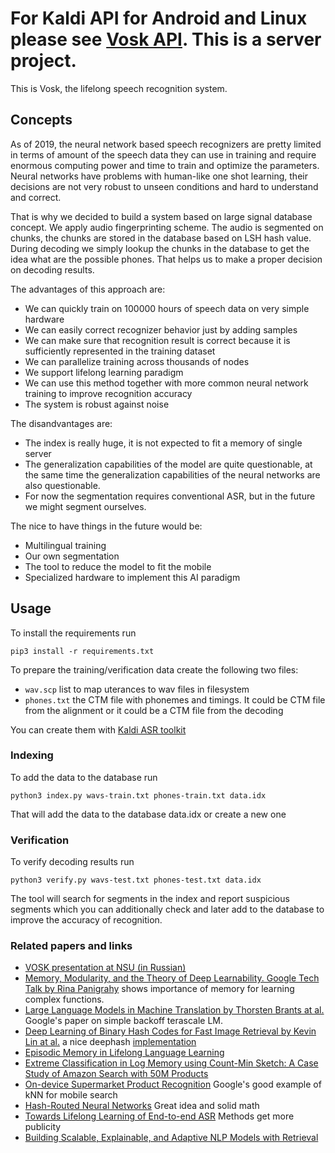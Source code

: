 # For Kaldi API for Android and Linux please see [Vosk API](https://github.com/alphacep/vosk-api). This is a server project.

This is Vosk, the lifelong speech recognition system.

## Concepts

As of 2019, the neural network based speech recognizers are pretty
limited in terms of amount of the speech data they can use in training
and require enormous computing power and time to train and optimize the
parameters. Neural networks have problems with human-like one shot
learning, their decisions are not very robust to unseen conditions and
hard to understand and correct.

That is why we decided to build a system based on large signal database
concept. We apply audio fingerprinting scheme. The audio is segmented on 
chunks, the chunks are stored in the database based on LSH hash value. 
During decoding we simply lookup the chunks in the database to get the
idea what are the possible phones. That helps us to make a proper decision
on decoding results.

The advantages of this approach are:

  - We can quickly train on 100000 hours of speech data on very simple hardware
  - We can easily correct recognizer behavior just by adding samples
  - We can make sure that recognition result is correct because it is sufficiently
    represented in the training dataset
  - We can parallelize training across thousands of nodes
  - We support lifelong learning paradigm
  - We can use this method together with more common neural network training to improve recognition accuracy
  - The system is robust against noise

The disandvantages are:

  - The index is really huge, it is not expected to fit a memory of single server
  - The generalization capabilities of the model are quite questionable, at the same time
    the generalization capabilities of the neural networks are also questionable.
  - For now the segmentation requires conventional ASR, but in the future we might segment ourselves.

The nice to have things in the future would be:

  - Multilingual training
  - Our own segmentation
  - The tool to reduce the model to fit the mobile
  - Specialized hardware to implement this AI paradigm

## Usage

To install the requirements run

```
pip3 install -r requirements.txt
```

To prepare the training/verification data create the following two files:

  - `wav.scp` list to map uterances to wav files in filesystem
  - `phones.txt` the CTM file with phonemes and timings. It could be CTM file from the alignment or
    it could be a CTM file from the decoding

You can create them with [Kaldi ASR toolkit](http://kaldi-asr.org)

### Indexing

To add the data to the database run

```
python3 index.py wavs-train.txt phones-train.txt data.idx
```

That will add the data to the database data.idx or create a new one

### Verification

To verify decoding results run

```
python3 verify.py wavs-test.txt phones-test.txt data.idx
```

The tool will search for segments in the index and report suspicious
segments which you can additionally check and later add to the database
to improve the accuracy of recognition.

### Related papers and links

 - [VOSK presentation at NSU (in Russian)](https://www.youtube.com/watch?v=gsOMU1UTF7s)
 - [Memory, Modularity, and the Theory of Deep Learnability. Google Tech Talk by Rina Panigrahy](https://www.youtube.com/watch?v=bP5oyH_5nMU) shows importance of memory for learning complex functions.
 - [Large Language Models in Machine Translation by Thorsten Brants at al.](https://aclweb.org/anthology/D07-1090.pdf) Google's paper on simple backoff terascale LM.
 - [Deep Learning of Binary Hash Codes for Fast Image Retrieval by Kevin Lin at al.](https://www.iis.sinica.edu.tw/~kevinlin311.tw/cvprw15.pdf) a nice deephash [implementation](https://github.com/flyingpot/pytorch_deephash)
 - [Episodic Memory in Lifelong Language Learning](https://arxiv.org/pdf/1906.01076.pdf)
 - [Extreme Classification in Log Memory using Count-Min Sketch: A Case Study of Amazon Search with 50M Products](https://arxiv.org/abs/1910.13830)
 - [On-device Supermarket Product Recognition](https://ai.googleblog.com/2020/07/on-device-supermarket-product.html) Google's good example of kNN for mobile search
 - [Hash-Routed Neural Networks](https://github.com/ma3oun/hrn) Great idea and solid math
 - [Towards Lifelong Learning of End-to-end ASR](https://arxiv.org/pdf/2104.01616.pdf) Methods get more publicity
 - [Building Scalable, Explainable, and Adaptive NLP Models with Retrieval](http://ai.stanford.edu/blog/retrieval-based-NLP)
